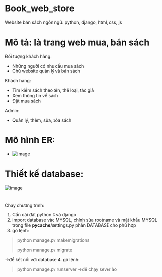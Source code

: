 # Book_web_store
 Website bán sách
 ngôn ngữ: python, django, html, css, js
 
# Mô tả: là trang web mua, bán sách
Đối tượng khách hàng:
- Những người có nhu cầu mua sách
-	Chủ website quản lý và bán sách

Khách hàng:
- Tìm kiếm sách theo tên, thể loại, tác giả
-	Xem thông tin về sách
-	Đặt mua sách

Admin:
-	Quản lý, thêm, sửa, xóa sách

# Mô hình ER:
-	![image](https://user-images.githubusercontent.com/49164540/114424551-6f784800-9be2-11eb-9739-529d2b8a3c99.png)
# Thiết kế database:
![image](https://user-images.githubusercontent.com/49164540/114424853-b5cda700-9be2-11eb-9517-8923fd8c5f54.png)

#

Chạy chương trình:
1. Cần cài đặt python 3 và django
2. import database vào MYSQL, chỉnh sửa rootname và mật khẩu MYSQL trong file __pycache__/settings.py phần DATABASE cho phù hợp
3. gõ lệnh:
>python manage.py makemigrations
>
>python manage.py migrate
>
->để kết nối với database
4. gõ lệnh:
>python manage.py runserver 
->để chạy sever ảo 


